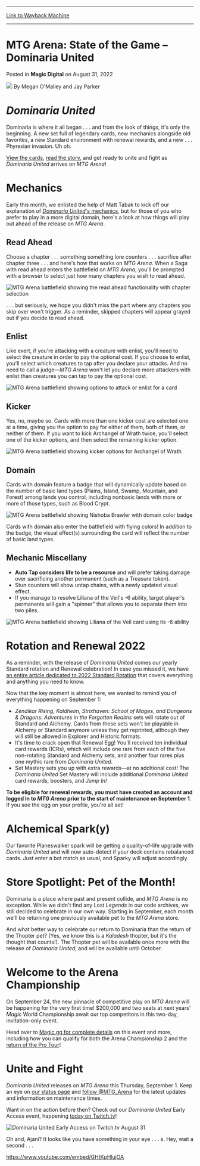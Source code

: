 
---
[Link to Wayback Machine](https://web.archive.org/web/20220909180104/https://magic.wizards.com/en/articles/archive/magic-digital/mtg-arena-state-game-dominaria-united?utm_campaign=MTG---DMU---Dominaria-United&utm_source=TWITTER&utm_medium=social&utm_content=7584423851)

[_metadata_:author]:- "Megan O'Malley and Jay Parker"
[_metadata_:description]:- "Dominaria United comes to MTG Arena September 1, so here's a look at the set and what's upcoming!"
[_metadata_:generator]:- "Drupal 7 (http://drupal.org)"
[_metadata_:node]:- "1599487"
[_metadata_:publish_date]:- "2022-08-31"
[_metadata_:source]:- "div-main-content"
[_metadata_:title]:- "MTG Arena: State of the Game – Dominaria United"
[_metadata_:wayback_capture_timestamp]:- "2022-09-09 18:01:04"
[_metadata_:wayback_raw_url]:- "https://web.archive.org/web/20220909180104id_/https://magic.wizards.com/en/articles/archive/magic-digital/mtg-arena-state-game-dominaria-united?utm_campaign=MTG---DMU---Dominaria-United&utm_source=TWITTER&utm_medium=social&utm_content=7584423851"
[_metadata_:wayback_url]:- "https://magic.wizards.com/en/articles/archive/magic-digital/mtg-arena-state-game-dominaria-united?utm_campaign=MTG---DMU---Dominaria-United&utm_source=TWITTER&utm_medium=social&utm_content=7584423851"
---


MTG Arena: State of the Game – Dominaria United
===============================================



 Posted in **Magic Digital**
 on August 31, 2022 






![](https://media.magic.wizards.com/styles/auth_small/public/images/person/wizards_author.jpg)
By Megan O'Malley and Jay Parker











*Dominaria United*
==================


Dominaria is where it all began . . . and from the look of things, it's only the beginning. A new set full of legendary cards, new mechanics alongside old favorites, a new Standard environment with renewal rewards, and a new . . . Phyrexian invasion. Uh oh.


[View the cards](https://magic.wizards.com/en/articles/archive/card-image-gallery/dominaria-united), [read the story](https://magic.wizards.com/en/story), and get ready to unite and fight as *Dominaria United* arrives on *MTG Arena*!


Mechanics
=========


Early this month, we enlisted the help of Matt Tabak to kick off our explanation of [*Dominaria United*'s mechanics](https://magic.wizards.com/en/articles/archive/feature/dominaria-united-mechanics-2022-08-18), but for those of you who prefer to play in a more digital domain, here's a look at how things will play out ahead of the release on *MTG Arena*.


Read Ahead
----------


Choose a chapter . . . something something lore counters . . . sacrifice after chapter three . . . and here's how that works on *MTG Arena*. When a Saga with read ahead enters the battlefield on *MTG Arena*, you'll be prompted with a browser to select just how many chapters you wish to read ahead.


![MTG Arena battlefield showing the read ahead functionality with chapter selection](https://media.wizards.com/2022/images/daily/4p88ycchw3a.jpg)


 . . . but seriously, we hope you didn't miss the part where any chapters you skip over won't trigger. As a reminder, skipped chapters will appear grayed out if you decide to read ahead.


Enlist
------


Like exert, if you're attacking with a creature with enlist, you'll need to select the creature in order to pay the optional cost. If you choose to enlist, you'll select which creatures to tap after you declare your attacks. And no need to call a judge—*MTG Arena* won't let you declare more attackers with enlist than creatures you can tap to pay the optional cost.


![MTG Arena battlefield showing options to attack or enlist for a card](https://media.wizards.com/2022/images/daily/b6jnxpa58j2.jpg)


Kicker
------


Yes, no, maybe so. Cards with more than one kicker cost are selected one at a time, giving you the option to pay for either of them, both of them, or neither of them. If you want to kick Archangel of Wrath twice, you'll select one of the kicker options, and then select the remaining kicker option.


![MTG Arena battlefield showing kicker options for Archangel of Wrath](https://media.wizards.com/2022/images/daily/h77jt76pbbm.jpg)


Domain
------


Cards with domain feature a badge that will dynamically update based on the number of basic land types (Plains, Island, Swamp, Mountain, and Forest) among lands you control, including nonbasic lands with more or more of those types, such as Blood Crypt.


![MTG Arena battlefield showing Nishoba Brawler with domain color badge](https://media.wizards.com/2022/images/daily/gp3kc9perjx.jpg)


Cards with domain also enter the battlefield with flying colors! In addition to the badge, the visual effect(s) surrounding the card will reflect the number of basic land types.


Mechanic Miscellany
-------------------


* **Auto Tap considers life to be a resource** and will prefer taking damage over sacrificing another permanent (such as a Treasure token).
* Stun counters will show untap chains, with a newly updated visual effect.
* If you manage to resolve Liliana of the Veil's -6 ability, target player's permanents will gain a "spinner" that allows you to separate them into two piles.

![MTG Arena battlefield showing Liliana of the Veil card using its -6 ability](https://media.wizards.com/2022/images/daily/hmqgk9bx9xm.jpg)


Rotation and Renewal 2022
=========================


As a reminder, with the release of *Dominaria United* comes our yearly Standard rotation and Renewal celebration! In case you missed it, we have [an entire article dedicated to 2022 Standard Rotation](https://magic.wizards.com/en/articles/archive/magic-digital/mtg-arena-renewal-rotation) that covers everything and anything you need to know.


Now that the key moment is almost here, we wanted to remind you of everything happening on September 1:


* *Zendikar Rising*, *Kaldheim*, *Strixhaven: School of Mages*, *and Dungeons & Dragons: Adventures in the Forgotten Realms* sets will rotate out of Standard and Alchemy. Cards from these sets won't be playable in Alchemy or Standard anymore unless they get reprinted, although they will still be allowed in Explorer and Historic formats.
* It's time to crack open that Renewal Egg! You'll received ten individual card rewards (ICRs), which will include one rare from each of the five non-rotating Standard and Alchemy sets, and another four rares plus one mythic rare from *Dominaria United*.
* Set Mastery sets you up with extra rewards—at no additional cost! The *Dominaria United* Set Mastery will include additional *Dominaria United* card rewards, boosters, and *Jump In!*

**To be eligible for renewal rewards, you must have created an account and logged in to *MTG Arena* prior to the start of maintenance on September 1**. If you see the egg on your profile, you're all set!


Alchemical Spark(y)
===================


Our favorite Planeswalker spark will be getting a quality-of-life upgrade with *Dominaria United* and will now auto-detect if your deck contains rebalanced cards. Just enter a bot match as usual, and Sparky will adjust accordingly.


Store Spotlight: Pet of the Month!
==================================


Dominaria is a place where past and present collide, and *MTG Arena* is no exception. While we didn't find any Lost *Legends* in our code archives, we still decided to celebrate in our own way. Starting in September, each month we'll be returning one previously available pet to the *MTG Arena* store.


And what better way to celebrate our return to Dominaria than the return of the Thopter pet? (Yes, we know this is a *Kaladesh* thopter, but it's the thought that counts!). The Thopter pet will be available once more with the release of *Dominaria United*, and will be available until October.


Welcome to the Arena Championship
=================================


On September 24, the new pinnacle of competitive play on *MTG Arena* will be happening for the very first time! $200,000 and two seats at next years' *Magic* World Championship await our top competitors in this two-day, invitation-only event.


Head over to [Magic.gg for complete details](https://magic.gg/mtg-arena) on this event and more, including how you can qualify for both the Arena Championship 2 and the [return of the Pro Tour](https://magic.gg/news/return-of-the-pro-tour-details)!


Unite and Fight
===============


*Dominaria United* releases on *MTG Arena* this Thursday, September 1. Keep an eye on [our status page](https://magicthegatheringarena.statuspage.io/) and [follow @MTG\_Arena](https://twitter.com/MTG_Arena) for the latest updates and information on maintenance times.


Want in on the action before then? Check out our *Dominaria United* Early Access event, happening [today on Twitch.tv](https://www.twitch.tv/magic)!


![Dominaria United Early Access on Twitch.tv August 31](https://media.wizards.com/2022/images/daily/dmu_early_access.jpg)


Oh and, Ajani? It looks like you have something in your eye . . . s. Hey, wait a second . . .


<https://www.youtube.com/embed/GHtKpHlujOA>








